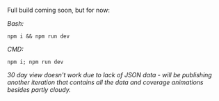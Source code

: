 Full build coming soon, but for now:

*Bash:*
```
npm i && npm run dev
```

*CMD:*
```
npm i; npm run dev
```

*30 day view doesn't work due to lack of JSON data - will be publishing another iteration that contains all the data and coverage animations besides partly cloudy.*
